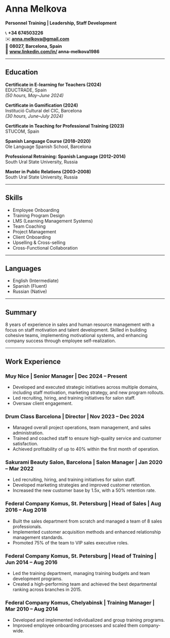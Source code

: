# Anna Melkova  
**Personnel Training | Leadership, Staff Development**

📞 **+34 674503226**  
✉️ **anna.melkova@gmail.com**  
📍 **08027, Barcelona, Spain**  
🔗 **www.linkedin.com/in/
anna-melkova1986**

---

## Education

**Certificate in E-learning for Teachers (2024)**  
EDUCTRADE, Spain  
*(50 hours, May–June 2024)*

**Certificate in Gamification (2024)**  
Institució Cultural del CIC, Barcelona  
*(30 hours, June–July 2024)*

**Certificate in Teaching for Professional Training (2023)**  
STUCOM, Spain

**Spanish Language Course (2018–2020)**  
Ole Language Spanish School, Barcelona

**Professional Retraining: Spanish Language (2012–2014)**  
South Ural State University, Russia

**Master in Public Relations (2003–2008)**  
South Ural State University, Russia

---

## Skills

- Employee Onboarding  
- Training Program Design  
- LMS (Learning Management Systems)
- Team Coaching 
- Project Management
- Client Onboarding  
- Upselling & Cross-selling
- Cross-Functional Collaboration

---

## Languages

- English (Intermediate)
- Spanish (Fluent)
- Russian (Native)

---

## Summary

8 years of experience in sales and human resource management with a focus on staff motivation and talent development. Skilled in building cohesive teams, implementing motivational systems, and enhancing company success through employee self-realization.

---

## Work Experience

### Muy Nice | Senior Manager | Dec 2024 – Present
- Developed and executed strategic initiatives across multiple domains, including staff motivation, marketing strategy, and new program rollouts.
- Led recruiting, hiring, and training initiatives for salon staff.
- Oversaw client engagement.

### Drum Class Barcelona | Director | Nov 2023 – Dec 2024
- Managed overall project operations, team management, and sales administration.
- Trained and coached staff to ensure high-quality service and customer satisfaction.
- Achieved profitability of up to 40% within the first month of operation.

### Sakurami Beauty Salon, Barcelona | Salon Manager | Jan 2020 – Mar 2022
- Led recruiting, hiring, and training initiatives for salon staff.
- Developed marketing strategies and improved customer retention.
- Increased the new customer base by 1.5x, with a 50% retention rate.

### Federal Company Komus, St. Petersburg | Head of Sales | Aug 2016 – Aug 2018
- Built the sales department from scratch and managed a team of 8 sales professionals.
- Implemented customer acquisition methods and enhanced relationship management standards.
- Promoted 75% of the team to VIP sales executive roles.

### Federal Company Komus, St. Petersburg | Head of Training | Jun 2014 – Aug 2016
- Led the training department, managing training budgets and team development programs.
- Created a high-performing team and achieved the best departmental ranking across branches in 2015.

### Federal Company Komus, Chelyabinsk | Training Manager | Mar 2010 – Aug 2014
- Developed and implemented individualized and group training programs.
- Improved employee onboarding processes and scaled them company-wide.

